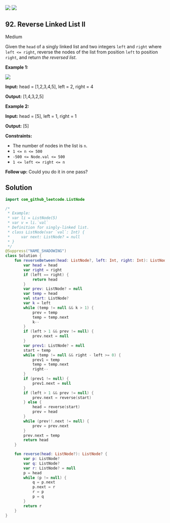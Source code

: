 [![](https://img.shields.io/github/stars/javadev/LeetCode-in-Kotlin?label=Stars&style=flat-square)](https://github.com/javadev/LeetCode-in-Kotlin)
[![](https://img.shields.io/github/forks/javadev/LeetCode-in-Kotlin?label=Fork%20me%20on%20GitHub%20&style=flat-square)](https://github.com/javadev/LeetCode-in-Kotlin/fork)

## 92\. Reverse Linked List II

Medium

Given the `head` of a singly linked list and two integers `left` and `right` where `left <= right`, reverse the nodes of the list from position `left` to position `right`, and return _the reversed list_.

**Example 1:**

![](https://assets.leetcode.com/uploads/2021/02/19/rev2ex2.jpg)

**Input:** head = [1,2,3,4,5], left = 2, right = 4

**Output:** [1,4,3,2,5]

**Example 2:**

**Input:** head = [5], left = 1, right = 1

**Output:** [5]

**Constraints:**

*   The number of nodes in the list is `n`.
*   `1 <= n <= 500`
*   `-500 <= Node.val <= 500`
*   `1 <= left <= right <= n`

**Follow up:** Could you do it in one pass?

## Solution

```kotlin
import com_github_leetcode.ListNode

/*
 * Example:
 * var li = ListNode(5)
 * var v = li.`val`
 * Definition for singly-linked list.
 * class ListNode(var `val`: Int) {
 *     var next: ListNode? = null
 * }
 */
@Suppress("NAME_SHADOWING")
class Solution {
    fun reverseBetween(head: ListNode?, left: Int, right: Int): ListNode? {
        var head = head
        var right = right
        if (left == right) {
            return head
        }
        var prev: ListNode? = null
        var temp = head
        val start: ListNode?
        var k = left
        while (temp != null && k > 1) {
            prev = temp
            temp = temp.next
            k--
        }
        if (left > 1 && prev != null) {
            prev.next = null
        }
        var prev1: ListNode? = null
        start = temp
        while (temp != null && right - left >= 0) {
            prev1 = temp
            temp = temp.next
            right--
        }
        if (prev1 != null) {
            prev1.next = null
        }
        if (left > 1 && prev != null) {
            prev.next = reverse(start)
        } else {
            head = reverse(start)
            prev = head
        }
        while (prev!!.next != null) {
            prev = prev.next
        }
        prev.next = temp
        return head
    }

    fun reverse(head: ListNode?): ListNode? {
        var p: ListNode?
        var q: ListNode?
        var r: ListNode? = null
        p = head
        while (p != null) {
            q = p.next
            p.next = r
            r = p
            p = q
        }
        return r
    }
}
```
